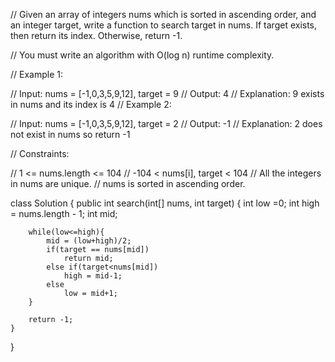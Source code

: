 
// Given an array of integers nums which is sorted in ascending order, and an integer target, write a function to search target in nums. If target exists, then return its index. Otherwise, return -1.

// You must write an algorithm with O(log n) runtime complexity.

 

// Example 1:

// Input: nums = [-1,0,3,5,9,12], target = 9
// Output: 4
// Explanation: 9 exists in nums and its index is 4
// Example 2:

// Input: nums = [-1,0,3,5,9,12], target = 2
// Output: -1
// Explanation: 2 does not exist in nums so return -1
 

// Constraints:

// 1 <= nums.length <= 104
// -104 < nums[i], target < 104
// All the integers in nums are unique.
// nums is sorted in ascending order.

class Solution { public int search(int\[\] nums, int target) { 
	int low =0; 
	int high = nums.length - 1;
	int mid;

        while(low<=high){
            mid = (low+high)/2;
            if(target == nums[mid])
                return mid;
            else if(target<nums[mid])
                high = mid-1;
            else
                low = mid+1;
        }
        
        return -1;
    }

}
